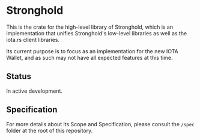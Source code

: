# Stronghold

This is the crate for the high-level library of Stronghold, which is an implementation that unifies Stronghold's low-level libraries as well as the iota.rs client libraries.

Its current purpose is to focus as an implementation for the new IOTA Wallet, and as such may not have all expected features at this time.

## Status
In active development.

## Specification
For more details about its Scope and Specification, please consult the `/spec` folder at the root of this repository.
